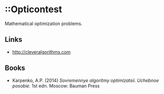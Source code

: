 ::Opticontest
=============

Mathematical optimization problems.



Links
-----

* http://cleveralgorithms.com



Books
-----

* Karpenko, A.P. (2014) *Sovremennye algoritmy optimizatsii. Uchebnoe posobie.* 1st edn. Moscow: Bauman Press
